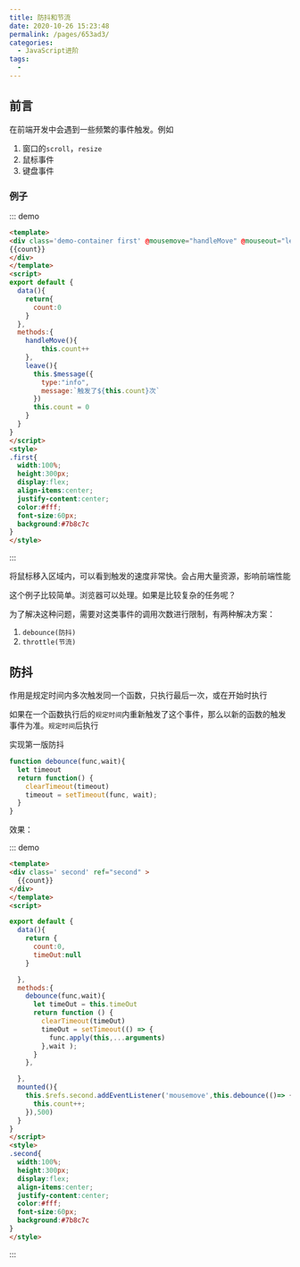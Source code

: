 ```yaml
---
title: 防抖和节流
date: 2020-10-26 15:23:48
permalink: /pages/653ad3/
categories:
  - JavaScript进阶
tags:
  -
---
```


## 前言

在前端开发中会遇到一些频繁的事件触发。例如

1. 窗口的`scroll`，`resize`
2. 鼠标事件
3. 键盘事件

### 例子

::: demo

```html
<template>
<div class='demo-container first' @mousemove="handleMove" @mouseout="leave">
{{count}}
</div>
</template>
<script>
export default {
  data(){
    return{
      count:0
    }
  },
  methods:{
    handleMove(){
        this.count++
    },
    leave(){
      this.$message({
        type:"info",
        message:`触发了${this.count}次`
      })
      this.count = 0
    }
  }
}
</script>
<style>
.first{
  width:100%;
  height:300px;
  display:flex;
  align-items:center;
  justify-content:center;
  color:#fff;
  font-size:60px;
  background:#7b8c7c
}
</style>
```

:::

将鼠标移入区域内，可以看到触发的速度非常快。会占用大量资源，影响前端性能

这个例子比较简单。浏览器可以处理。如果是比较复杂的任务呢？

为了解决这种问题，需要对这类事件的调用次数进行限制，有两种解决方案：

1. `debounce(防抖)`
2. `throttle(节流)`

## 防抖

作用是规定时间内多次触发同一个函数，只执行最后一次，或在开始时执行

如果在一个函数执行后的`规定时间`内重新触发了这个事件，那么以新的函数的触发事件为准。`规定时间`后执行

实现第一版防抖

```js
function debounce(func,wait){
  let timeout
  return function() {
    clearTimeout(timeout)
    timeout = setTimeout(func, wait);
  }
}
```

效果：

::: demo

```html
<template>
<div class=' second' ref="second" >
  {{count}}
</div>
</template>
<script>

export default {
  data(){
    return {
      count:0,
      timeOut:null
    }

  },
  methods:{
    debounce(func,wait){
      let timeOut = this.timeOut
      return function () {
        clearTimeout(timeOut)
        timeOut = setTimeout(() => {
          func.apply(this,...arguments)
        },wait );
      }
    },

  },
  mounted(){
    this.$refs.second.addEventListener('mousemove',this.debounce(()=> {
      this.count++;
    }),500)
  }
}
</script>
<style>
.second{
  width:100%;
  height:300px;
  display:flex;
  align-items:center;
  justify-content:center;
  color:#fff;
  font-size:60px;
  background:#7b8c7c
}
</style>
```

:::
